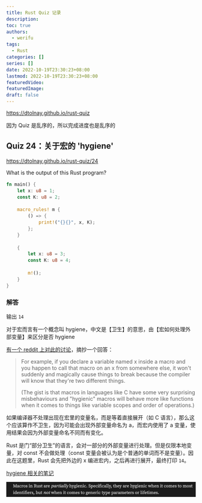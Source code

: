 ```yaml
---
title: Rust Quiz 记录
description:
toc: true
authors: 
  - werifu
tags: 
  - Rust
categories: []
series: []
date: 2022-10-19T23:30:23+08:00
lastmod: 2022-10-19T23:30:23+08:00
featuredVideo:
featuredImage: 
draft: false
---
```

https://dtolnay.github.io/rust-quiz

因为 Quiz 是乱序的，所以完成进度也是乱序的

## Quiz 24：关于宏的 'hygiene'

https://dtolnay.github.io/rust-quiz/24

What is the output of this Rust program?
```rust
fn main() {
    let x: u8 = 1;
    const K: u8 = 2;

    macro_rules! m {
        () => {
            print!("{}{}", x, K);
        };
    }

    {
        let x: u8 = 3;
        const K: u8 = 4;

        m!();
    }
}
```

### 解答

输出 `14`

对于宏而言有一个概念叫 hygiene，中文是【卫生】的意思，由【宏如何处理外部变量】来区分是否 hygiene

[有一个 reddit 上对此的讨论](https://www.reddit.com/r/rust/comments/5v8r8f/so_what_are_hygienic_macros_anyway/)，摘抄一个回答：

> For example, if you declare a variable named x inside a macro and you happen to call that macro on an x from somewhere else, it won't suddenly and magically cause things to break because the compiler will know that they're two different things.
> 
> (The gist is that macros in languages like C have some very surprising misbehaviours and "hygienic" macros will behave more like functions when it comes to things like variable scopes and order of operations.)

如果编译器不处理出现在宏里的变量名，而是等着直接展开（如 C 语言），那么这个应该算作不卫生，因为可能会出现外部变量命名为 a，而宏内使用了 a 变量，使用结果会因为外部变量命名不同而有变化。

Rust 是门“部分卫生”的语言，会对一部分的外部变量进行处理。但是仅限本地变量，对 const 不会做处理（const 变量会被认为是个普通的单词而不是变量）。因此在这题里，Rust 会先把外边的 x 编进宏内，之后再进行展开，最终打印 `14`。

[hygiene 相关的笔记](https://danielkeep.github.io/tlborm/book/mbe-min-hygiene.html)

![hygiene](hygiene.png)  